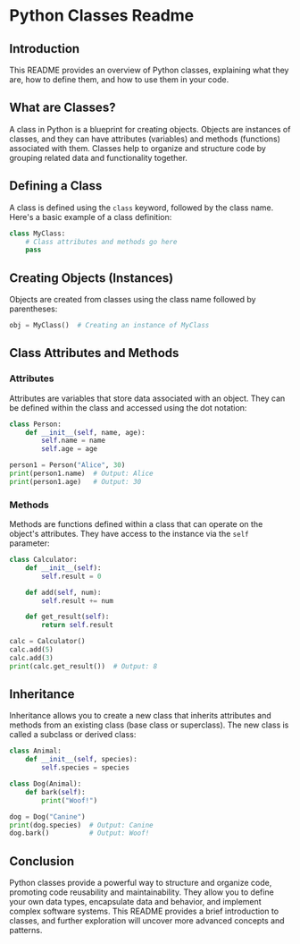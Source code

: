 # Python Classes Readme

## Introduction

This README provides an overview of Python classes, explaining what they are, how to define them, and how to use them in your code.

## What are Classes?

A class in Python is a blueprint for creating objects. Objects are instances of classes, and they can have attributes (variables) and methods (functions) associated with them. Classes help to organize and structure code by grouping related data and functionality together.

## Defining a Class

A class is defined using the `class` keyword, followed by the class name. Here's a basic example of a class definition:

```python
class MyClass:
    # Class attributes and methods go here
    pass
```

## Creating Objects (Instances)

Objects are created from classes using the class name followed by parentheses:

```python
obj = MyClass()  # Creating an instance of MyClass
```

## Class Attributes and Methods

### Attributes

Attributes are variables that store data associated with an object. They can be defined within the class and accessed using the dot notation:

```python
class Person:
    def __init__(self, name, age):
        self.name = name
        self.age = age

person1 = Person("Alice", 30)
print(person1.name)  # Output: Alice
print(person1.age)   # Output: 30
```

### Methods

Methods are functions defined within a class that can operate on the object's attributes. They have access to the instance via the `self` parameter:

```python
class Calculator:
    def __init__(self):
        self.result = 0

    def add(self, num):
        self.result += num

    def get_result(self):
        return self.result

calc = Calculator()
calc.add(5)
calc.add(3)
print(calc.get_result())  # Output: 8
```

## Inheritance

Inheritance allows you to create a new class that inherits attributes and methods from an existing class (base class or superclass). The new class is called a subclass or derived class:

```python
class Animal:
    def __init__(self, species):
        self.species = species

class Dog(Animal):
    def bark(self):
        print("Woof!")

dog = Dog("Canine")
print(dog.species)  # Output: Canine
dog.bark()          # Output: Woof!
```

## Conclusion

Python classes provide a powerful way to structure and organize code, promoting code reusability and maintainability. They allow you to define your own data types, encapsulate data and behavior, and implement complex software systems. This README provides a brief introduction to classes, and further exploration will uncover more advanced concepts and patterns.
